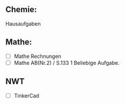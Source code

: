 ## Chemie:
Hausaufgaben

## Mathe:
- [ ] Mathe Rechnungen
- [ ] Mathe AB(Nr.2) / S.133 1 Beliebige Aufgabe.

## NWT

- [ ] TinkerCad
